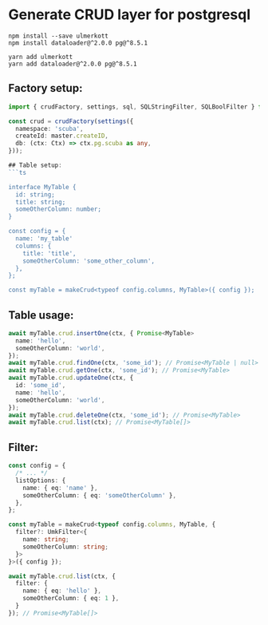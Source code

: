 # Generate CRUD layer for postgresql

```
npm install --save ulmerkott
npm install dataloader@^2.0.0 pg@^8.5.1
```
```
yarn add ulmerkott
yarn add dataloader@^2.0.0 pg@^8.5.1
```

## Factory setup:
```ts
import { crudFactory, settings, sql, SQLStringFilter, SQLBoolFilter } from 'ulmerkott/pg';

const crud = crudFactory(settings({
  namespace: 'scuba',
  createId: master.createID,
  db: (ctx: Ctx) => ctx.pg.scuba as any,
}));

## Table setup:
```ts

interface MyTable {
  id: string;
  title: string;
  someOtherColumn: number;
}

const config = {
  name: 'my_table'
  columns: {
    title: 'title',
    someOtherColumn: 'some_other_column',
  },
};

const myTable = makeCrud<typeof config.columns, MyTable>({ config });
```

## Table usage:
```ts
await myTable.crud.insertOne(ctx, { Promise<MyTable>
  name: 'hello',
  someOtherColumn: 'world',
});
await myTable.crud.findOne(ctx, 'some_id'); // Promise<MyTable | null>
await myTable.crud.getOne(ctx, 'some_id'); // Promise<MyTable>
await myTable.crud.updateOne(ctx, {
  id: 'some_id',
  name: 'hello',
  someOtherColumn: 'world',
});
await myTable.crud.deleteOne(ctx, 'some_id'); // Promise<MyTable>
await myTable.crud.list(ctx); // Promise<MyTable[]>
```
## Filter:
```ts
const config = {
  /* ... */
  listOptions: {
    name: { eq: 'name' },
    someOtherColumn: { eq: 'someOtherColumn' },
  },
};

const myTable = makeCrud<typeof config.columns, MyTable, {
  filter?: UmkFilter<{
    name: string;
    someOtherColumn: string;
  }>
}>({ config });

await myTable.crud.list(ctx, {
  filter: {
    name: { eq: 'hello' },
    someOtherColumn: { eq: 1 },
  }
}); // Promise<MyTable[]>
```
